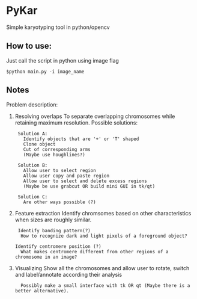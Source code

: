 # PyKar
Simple karyotyping tool in python/opencv

## How to use: ##
Just call the script in python using image flag

    $python main.py -i image_name

## Notes ##
Problem description:
  1. Resolving overlaps
      To separate overlapping chromosomes while retaining maximum resolution.
        Possible solutions:
        
          Solution A:
            Identify objects that are '+' or 'T' shaped
            Clone object
            Cut of corresponding arms
            (Maybe use houghlines?)
            
          Solution B:
            Allow user to select region
            Allow user copy and paste region
            Allow user to select and delete excess regions
            (Maybe be use grabcut OR build mini GUI in tk/qt)
            
          Solution C:
            Are other ways possible (?)
            
  2. Feature extraction
      Identify chromsomes based on other characteristics when sizes are roughly similar. 
        
          Identify banding pattern(?)
           How to recognize dark and light pixels of a foreground object?
          
         Identify centromere position (?)
           What makes centromere different from other regions of a chromosome in an image?
        
  3. Visualizing 
      Show all the chromosomes and allow user to rotate, switch and label/annotate according their analysis
      
           Possibly make a small interface with tk OR qt (Maybe there is a better alternative).
           
